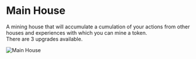 # Main House

A mining house that will accumulate a cumulation of your actions from other houses and experiences with which you can mine a token.\
There are 3 upgrades available.

![Main House](<../../.gitbook/assets/GITBOOK GIF MAIN (1).gif>)
